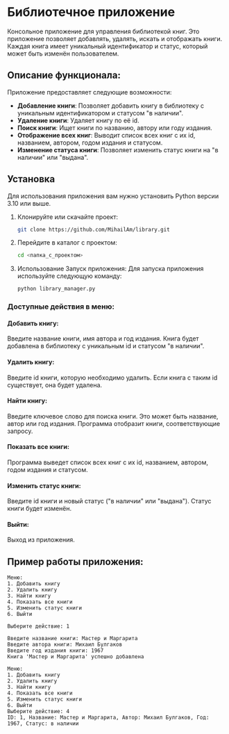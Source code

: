 # Библиотечное приложение

Консольное приложение для управления библиотекой книг. Это приложение позволяет добавлять, удалять, искать и отображать книги. Каждая книга имеет уникальный идентификатор и статус, который может быть изменён пользователем.

## Описание функционала:

Приложение предоставляет следующие возможности:
- **Добавление книги**: Позволяет добавить книгу в библиотеку с уникальным идентификатором и статусом "в наличии".
- **Удаление книги**: Удаляет книгу по её id.
- **Поиск книги**: Ищет книги по названию, автору или году издания.
- **Отображение всех книг**: Выводит список всех книг с их id, названием, автором, годом издания и статусом.
- **Изменение статуса книги**: Позволяет изменить статус книги на "в наличии" или "выдана".

## Установка

Для использования приложения вам нужно установить Python версии 3.10 или выше.

1. Клонируйте или скачайте проект:
   ```bash
   git clone https://github.com/MihailAm/library.git
2. Перейдите в каталог с проектом:
    ```bash
    cd <папка_с_проектом>
3. Использование
Запуск приложения:
Для запуска приложения используйте следующую команду:
    ```bash
    python library_manager.py
### Доступные действия в меню:
#### Добавить книгу:
Введите название книги, имя автора и год издания.
Книга будет добавлена в библиотеку с уникальным id и статусом "в наличии".
#### Удалить книгу:
Введите id книги, которую необходимо удалить.
Если книга с таким id существует, она будет удалена.
#### Найти книгу:
Введите ключевое слово для поиска книги. Это может быть название, автор или год издания.
Программа отобразит книги, соответствующие запросу.
#### Показать все книги:
Программа выведет список всех книг с их id, названием, автором, годом издания и статусом.
#### Изменить статус книги:
Введите id книги и новый статус ("в наличии" или "выдана").
Статус книги будет изменён.
#### Выйти:
Выход из приложения.
## Пример работы приложения:

```
Меню:
1. Добавить книгу
2. Удалить книгу
3. Найти книгу
4. Показать все книги
5. Изменить статус книги
6. Выйти

Выберите действие: 1

Введите название книги: Мастер и Маргарита
Введите автора книги: Михаил Булгаков
Введите год издания книги: 1967
Книга 'Мастер и Маргарита' успешно добавлена

Меню:
1. Добавить книгу
2. Удалить книгу
3. Найти книгу
4. Показать все книги
5. Изменить статус книги
6. Выйти
Выберите действие: 4
ID: 1, Название: Мастер и Маргарита, Автор: Михаил Булгаков, Год: 1967, Статус: в наличии